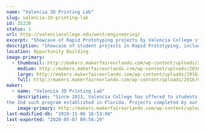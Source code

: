 ```yaml
---
name: "Valencia 3D Printing Lab"
slug: valencia-3d-printing-lab
id: 35220
status: 1
url: http://valenciacollege.edu/west/engineering/
excerpt: "Showcase of Rapid Prototyping projects by Valencia College students."
description: "Showcase of student projects in Rapid Prototyping, including custom 3D printed electric violins (stars of multiple YouTube videos), braille campus maps for sight-impaired students, 3D printed hands, and a variety of teaching/learning artifacts used by Faculty in multiple disciplines at Valencia College"
location: Opportunity Building
image-primary:
  - thumbnail: http://makers.makerfaireorlando.com/wp-content/uploads/2016/07/Riccardo-150x150.jpg
    medium: http://makers.makerfaireorlando.com/wp-content/uploads/2016/07/Riccardo-300x200.jpg
    large: http://makers.makerfaireorlando.com/wp-content/uploads/2016/07/Riccardo-1024x683.jpg
    full: http://makers.makerfaireorlando.com/wp-content/uploads/2016/07/Riccardo.jpg
maker:
  - name: "Valencia 3D Printing Lab"
    description: "Since 2013, Valencia College has offered to students a Technical Certificate in Rapid Prototyping, 
the 2nd such program established in Florida. Projects completed by our students include custom 3D printed electric violins (one of which was played by Valencia Professor Neal Phillips at an Orlando City soccer game), braille relief maps of our campus for sight-impaired students, and a variety of teaching/learning artifacts for Faculty use in multiple disciplines at the College."
    image-primary: http://makers.makerfaireorlando.com/wp-content/uploads/2016/07/vc-logo-web-box-rev-1024x156.jpg
last-modified-db: "2019-11-06 16:53:00"
last-exported: "2020-05-07 09:56:29"
---
```

